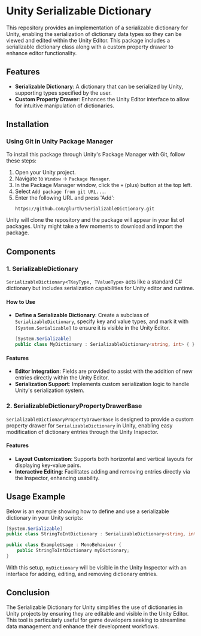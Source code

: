 # Unity Serializable Dictionary

This repository provides an implementation of a serializable dictionary for Unity, enabling the serialization of dictionary data types so they can be viewed and edited within the Unity Editor. This package includes a serializable dictionary class along with a custom property drawer to enhance editor functionality.

## Features

- **Serializable Dictionary**: A dictionary that can be serialized by Unity, supporting types specified by the user.
- **Custom Property Drawer**: Enhances the Unity Editor interface to allow for intuitive manipulation of dictionaries.

## Installation

### Using Git in Unity Package Manager

To install this package through Unity's Package Manager with Git, follow these steps:

1. Open your Unity project.
2. Navigate to `Window` -> `Package Manager`.
3. In the Package Manager window, click the `+` (plus) button at the top left.
4. Select `Add package from git URL...`.
5. Enter the following URL and press 'Add':
   ```
   https://github.com/glurth/SerializableDictionary.git
   ```

Unity will clone the repository and the package will appear in your list of packages. Unity might take a few moments to download and import the package.

## Components

### 1. SerializableDictionary

`SerializableDictionary<TKeyType, TValueType>` acts like a standard C# dictionary but includes serialization capabilities for Unity editor and runtime.

#### How to Use

- **Define a Serializable Dictionary**:
  Create a subclass of `SerializableDictionary`, specify key and value types, and mark it with `[System.Serializable]` to ensure it is visible in the Unity Editor.

  ```csharp
  [System.Serializable]
  public class MyDictionary : SerializableDictionary<string, int> { }
  ```

#### Features

- **Editor Integration**: Fields are provided to assist with the addition of new entries directly within the Unity Editor.
- **Serialization Support**: Implements custom serialization logic to handle Unity's serialization system.

### 2. SerializableDictionaryPropertyDrawerBase

`SerializableDictionaryPropertyDrawerBase` is designed to provide a custom property drawer for `SerializableDictionary` in Unity, enabling easy modification of dictionary entries through the Unity Inspector.

#### Features

- **Layout Customization**: Supports both horizontal and vertical layouts for displaying key-value pairs.
- **Interactive Editing**: Facilitates adding and removing entries directly via the Inspector, enhancing usability.

## Usage Example

Below is an example showing how to define and use a serializable dictionary in your Unity scripts:

```csharp
[System.Serializable]
public class StringToIntDictionary : SerializableDictionary<string, int> { }

public class ExampleUsage : MonoBehaviour {
    public StringToIntDictionary myDictionary;
}
```

With this setup, `myDictionary` will be visible in the Unity Inspector with an interface for adding, editing, and removing dictionary entries.

## Conclusion

The Serializable Dictionary for Unity simplifies the use of dictionaries in Unity projects by ensuring they are editable and visible in the Unity Editor. This tool is particularly useful for game developers seeking to streamline data management and enhance their development workflows.
